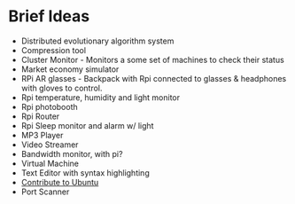 # Brief Ideas

* Distributed evolutionary algorithm system
* Compression tool
* Cluster Monitor - Monitors a some set of machines to check their status
* Market economy simulator
* RPi AR glasses - Backpack with Rpi connected to glasses & headphones with gloves to control.
* Rpi temperature, humidity and light monitor
* Rpi photobooth
* Rpi Router
* Rpi Sleep monitor and alarm w/ light
* MP3 Player
* Video Streamer
* Bandwidth monitor, with pi?
* Virtual Machine
* Text Editor with syntax highlighting
* [Contribute to Ubuntu](https://wiki.ubuntu.com/ContributeToUbuntu)
* Port Scanner
